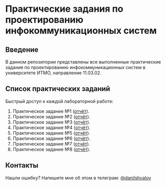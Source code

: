 # Практические задания по проектированию инфокоммуникационных систем

## Введение

В данном репозитории представлены все выполненные практические задания по
проектированию инфокоммуникационных систем в университете ИТМО, направление
11.03.02.

## Список практических заданий

Быстрый доступ к каждой лабораторной работе:

1. Практическое задание №1 ([отчёт](labs/lab-1/report.pdf)).
2. Практическое задание №2 ([отчёт](labs/lab-2/report.pdf)).
3. Практическое задание №3 ([отчёт](labs/lab-3/report.pdf)).
4. Практическое задание №4 ([отчёт](labs/lab-4/report.pdf)).
5. Практическое задание №5 ([отчёт](labs/lab-5/report.pdf)).
6. Практическое задание №6 ([отчёт](labs/lab-6/report.pdf)).
7. Практическое задание №7 ([отчёт](labs/lab-7/report.pdf)).
8. Практическое задание №8 ([отчёт](labs/lab-8/report.pdf)).

## Контакты

Нашли ошибку? Напишите мне об этом в телеграм:
[@danilshvalov](https://t.me/danilshvalov)
